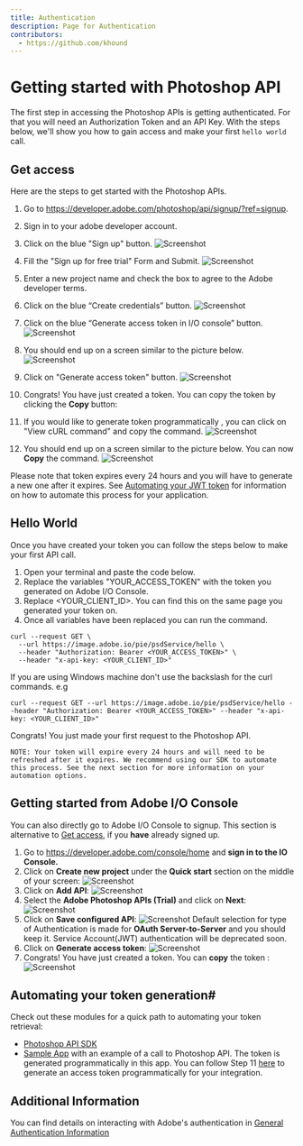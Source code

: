 ```yaml
---
title: Authentication
description: Page for Authentication
contributors:
  - https://github.com/khound
---
```

# Getting started with Photoshop API

The first step in accessing the Photoshop APIs is getting authenticated. For that you will need an Authorization Token and an API Key. With the steps below, we'll show you how to gain access and make your first `hello world` call.

## Get access
Here are the steps to get started with the Photoshop APIs.

1. Go to https://developer.adobe.com/photoshop/api/signup/?ref=signup.
1. Sign in to your adobe developer account.
1. Click on the blue "Sign up" button.
![Screenshot](images/Step2.png)

1. Fill the "Sign up for free trial" Form and Submit.
![Screenshot](images/TrialForm.png)

1. Enter a new project name and check the box to agree to the Adobe developer terms.
1. Click on the blue “Create credentials” button.
![Screenshot](images/CreateCredential.png)

1. Click on the blue “Generate access token in I/O console” button.
![Screenshot](images/GenerateAccess.png)

1. You should end up on a screen similar to the picture below.
![Screenshot](images/GenerateAccessToken.png)

1. Click on "Generate access token" button.
![Screenshot](images/CopyToken.png)

1. Congrats! You have just created a token. You can copy the token by clicking the **Copy** button:

1. If you would like to generate token programmatically , you can click on "View cURL command" and copy the command.
![Screenshot](images/viewCurl.png)

1. You should end up on a screen similar to the picture below. You can now **Copy** the command.
![Screenshot](images/programeticToken.png)

Please note that token expires every 24 hours and you will have to generate a new one after it expires. See [Automating your JWT token](/authentication/#automating-your-jwt-token) for information on how to automate this process for your application.

## Hello World

Once you have created your token you can follow the steps below to make your first API call.

1. Open your terminal and paste the code below.
1. Replace the variables "YOUR_ACCESS_TOKEN"  with the token you generated on Adobe I/O Console.
1. Replace <YOUR_CLIENT_ID>. You can find this on the same page you generated your token on.
1. Once all variables have been replaced you can run the command.

``` shell
curl --request GET \
  --url https://image.adobe.io/pie/psdService/hello \
  --header "Authorization: Bearer <YOUR_ACCESS_TOKEN>" \
  --header "x-api-key: <YOUR_CLIENT_ID>"
  ```

If you are using Windows machine don't use the backslash for the curl commands. e.g
``` shell
curl --request GET --url https://image.adobe.io/pie/psdService/hello --header "Authorization: Bearer <YOUR_ACCESS_TOKEN>" --header "x-api-key: <YOUR_CLIENT_ID>"
```


Congrats! You just made your first request to the Photoshop API.

`NOTE: Your token will expire every 24 hours and will need to be refreshed after it expires. We recommend using our SDK to automate this process. See the next section for more information on your automation options.`

## Getting started from Adobe I/O Console
You can also directly go to Adobe I/O Console to signup. This section is alternative to [Get access](#get-access), if you **have** already signed up.
1. Go to https://developer.adobe.com/console/home and **sign in to the IO Console.**
1. Click on **Create new project** under the **Quick start** section on the middle of your screen:
![Screenshot](images/Step3.png)
1. Click on **Add API**:
![Screenshot](images/Step4.png)
1. Select the **Adobe Photoshop APIs (Trial)** and click on **Next**:
![Screenshot](images/Step5.png)
1. Click on **Save configured API**:
![Screenshot](images/ServicePrincipal.png)
Default selection for type of Authentication is made for **OAuth Server-to-Server** and you should keep it. Service Account(JWT) authentication will be deprecated soon.  
1. Click on **Generate access token**:
![Screenshot](images/GenerateAccessToken.png)
1. Congrats! You have just created a token. You can **copy** the token :
![Screenshot](images/programeticToken.png)

## Automating your token generation#

Check out these modules for a quick path to automating your token retrieval:
- [Photoshop API SDK](https://github.com/adobe/adobe-photoshop-api-sdk)
- [Sample App](https://github.com/AdobeDocs/cis-photoshop-api-docs/tree/main/sample-code/jwt-sample-app) with an example of a call to Photoshop API. The token is generated programmatically in this app. You can follow Step 11 [here](./getting-started/#get-access) to generate an access token programmatically for your integration.

## Additional Information

You can find details on interacting with Adobe's authentication in 
[General Authentication Information](https://www.adobe.io/authentication/auth-methods.html#!AdobeDocs/adobeio-auth/master/AuthenticationOverview/AuthenticationGuide.md)
